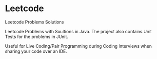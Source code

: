 # Leetcode
Leetcode Problems Solutions

Leetcode Problems with Soultions in Java.
The project also contains Unit Tests for the problems in JUnit.

Useful for Live Coding/Pair Programming during Coding Interviews when sharing your code over an IDE.
